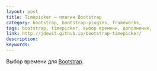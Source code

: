```yaml
---
layout: post
title: Timepicker — плагин Bootstrap
category: bootstrap, bootstrap-plugins, frameworks, 
tags: bootstrap, timepicker, выбор времени, дополнение, 
link: http://jdewit.github.io/bootstrap-timepicker/
description: 
keywords: 
---
```


<p>Выбор времени для <a href="/search/id2">Bootstrap</a>.</p>
